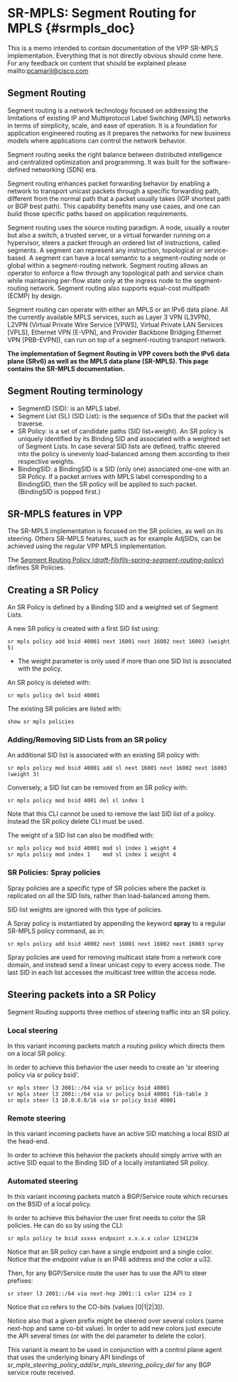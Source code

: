 # SR-MPLS: Segment Routing for MPLS    {#srmpls_doc}

This is a memo intended to contain documentation of the VPP SR-MPLS implementation.
Everything that is not directly obvious should come here.
For any feedback on content that should be explained please mailto:pcamaril@cisco.com

## Segment Routing

Segment routing is a network technology focused on addressing the limitations of existing IP and Multiprotocol Label Switching (MPLS) networks in terms of simplicity, scale, and ease of operation. It is a foundation for application engineered routing as it prepares the networks for new business models where applications can control the network behavior.

Segment routing seeks the right balance between distributed intelligence and centralized optimization and programming. It was built for the software-defined networking (SDN) era.

Segment routing enhances packet forwarding behavior by enabling a network to transport unicast packets through a specific forwarding path, different from the normal path that a packet usually takes (IGP shortest path or BGP best path). This capability benefits many use cases, and one can build those specific paths based on application requirements.

Segment routing uses the source routing paradigm. A node, usually a router but also a switch, a trusted server, or a virtual forwarder running on a hypervisor, steers a packet through an ordered list of instructions, called segments. A segment can represent any instruction, topological or service-based. A segment can have a local semantic to a segment-routing node or global within a segment-routing network. Segment routing allows an operator to enforce a flow through any topological path and service chain while maintaining per-flow state only at the ingress node to the segment-routing network. Segment routing also supports equal-cost multipath (ECMP) by design.

Segment routing can operate with either an MPLS or an IPv6 data plane. All the currently available MPLS services, such as Layer 3 VPN (L3VPN), L2VPN (Virtual Private Wire Service [VPWS], Virtual Private LAN Services [VPLS], Ethernet VPN [E-VPN], and Provider Backbone Bridging Ethernet VPN [PBB-EVPN]), can run on top of a segment-routing transport network.

**The implementation of Segment Routing in VPP covers both the IPv6 data plane (SRv6) as well as the MPLS data plane (SR-MPLS). This page contains the SR-MPLS documentation.**

## Segment Routing terminology

* SegmentID (SID): is an MPLS label.
* Segment List (SL) (SID List): is the sequence of SIDs that the packet will traverse.
* SR Policy: is a set of candidate paths (SID list+weight). An SR policy is uniquely identified by its Binding SID and associated with a weighted set of Segment Lists. In case several SID lists are defined, traffic steered into the policy is unevenly load-balanced among them according to their respective weights.
* BindingSID: a BindingSID is a SID (only one) associated one-one with an SR Policy. If a packet arrives with MPLS label corresponding to a BindingSID, then the SR policy will be applied to such packet. (BindingSID is popped first.)

## SR-MPLS features in VPP

The SR-MPLS implementation is focused on the SR policies, as well on its steering. Others SR-MPLS features, such as for example AdjSIDs, can be achieved using the regular VPP MPLS implementation.

The <a href="https://datatracker.ietf.org/doc/draft-filsfils-spring-segment-routing-policy/">Segment Routing Policy (*draft-filsfils-spring-segment-routing-policy*)</a> defines SR Policies.

## Creating a SR Policy

An SR Policy is defined by a Binding SID and a weighted set of Segment Lists.

A new SR policy is created with a first SID list using:

    sr mpls policy add bsid 40001 next 16001 next 16002 next 16003 (weight 5)

* The weight parameter is only used if more than one SID list is associated with the policy.

An SR policy is deleted with:

    sr mpls policy del bsid 40001

The existing SR policies are listed with:

    show sr mpls policies

### Adding/Removing SID Lists from an SR policy

An additional SID list is associated with an existing SR policy with:

    sr mpls policy mod bsid 40001 add sl next 16001 next 16002 next 16003 (weight 3)

Conversely, a SID list can be removed from an SR policy with:

    sr mpls policy mod bsid 4001 del sl index 1

Note that this CLI cannot be used to remove the last SID list of a policy. Instead the SR policy delete CLI must be used.

The weight of a SID list can also be modified with:

    sr mpls policy mod bsid 40001 mod sl index 1 weight 4
    sr mpls policy mod index 1    mod sl index 1 weight 4

### SR Policies: Spray policies

Spray policies are a specific type of SR policies where the packet is replicated on all the SID lists, rather than load-balanced among them.

SID list weights are ignored with this type of policies.

A Spray policy is instantiated by appending the keyword **spray** to a regular SR-MPLS policy command, as in:

    sr mpls policy add bsid 40002 next 16001 next 16002 next 16003 spray

Spray policies are used for removing multicast state from a network core domain, and instead send a linear unicast copy to every access node. The last SID in each list accesses the multicast tree within the access node.  

## Steering packets into a SR Policy

Segment Routing supports three methos of steering traffic into an SR policy.

### Local steering

In this variant incoming packets match a routing policy which directs them on a local SR policy.

In order to achieve this behavior the user needs to create an 'sr steering policy via sr policy bsid'.

    sr mpls steer l3 2001::/64 via sr policy bsid 40001
    sr mpls steer l3 2001::/64 via sr policy bsid 40001 fib-table 3
    sr mpls steer l3 10.0.0.0/16 via sr policy bsid 40001

### Remote steering

In this variant incoming packets have an active SID matching a local BSID at the head-end.

In order to achieve this behavior the packets should simply arrive with an active SID equal to the Binding SID of a locally instantiated SR policy.

### Automated steering

In this variant incoming packets match a BGP/Service route which recurses on the BSID of a local policy.

In order to achieve this behavior the user first needs to color the SR policies. He can do so by using the CLI:

    sr mpls policy te bsid xxxxx endpoint x.x.x.x color 12341234

Notice that an SR policy can have a single endpoint and a single color. Notice that the *endpoint* value is an IP46 address and the color a u32.


Then, for any BGP/Service route the user has to use the API to steer prefixes:

    sr steer l3 2001::/64 via next-hop 2001::1 color 1234 co 2

Notice that *co* refers to the CO-bits (values [0|1|2|3]). 

Notice also that a given prefix might be steered over several colors (same next-hop and same co-bit value). In order to add new colors just execute the API several times (or with the del parameter to delete the color).

This variant is meant to be used in conjunction with a control plane agent that uses the underlying binary API bindings of *sr_mpls_steering_policy_add*/*sr_mpls_steering_policy_del* for any BGP service route received.